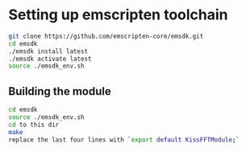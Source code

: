 # Setting up emscripten toolchain

```bash
git clone https://github.com/emscripten-core/emsdk.git
cd emsdk
./emsdk install latest
./emsdk activate latest
source ./emsdk_env.sh
 ```

## Building the module

```bash
cd emsdk
source ./emsdk_env.sh
cd to this dir
make
replace the last four lines with `export default KissFFTModule;`
```
